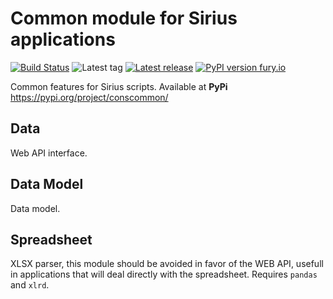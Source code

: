 Common module for Sirius applications
=====================================
[![Build Status](https://api.travis-ci.org/lnls-sirius/cons-common.svg)](https://travis-ci.org/lnls-sirius/cons-common)
![Latest tag](https://img.shields.io/github/tag/lnls-sirius/cons-common.svg?style=flat)
[![Latest release](https://img.shields.io/github/release/lnls-sirius/cons-common.svg?style=flat)](https://github.com/lnls-sirius/cons-common/releases)
[![PyPI version fury.io](https://badge.fury.io/py/conscommon.svg)](https://pypi.python.org/pypi/conscommon/)

Common features for Sirius scripts.
Available at **PyPi** https://pypi.org/project/conscommon/


Data
----
Web API interface.

Data Model
----------
Data model.

Spreadsheet
-----------
XLSX parser, this module should be avoided in favor of the WEB API, usefull in applications that will deal directly with the spreadsheet. Requires `pandas` and `xlrd`.
